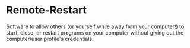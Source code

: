 # Remote-Restart
Software to allow others (or yourself while away from your computer!) to start, close, or restart programs on your computer without giving out the computer/user profile's credentials.
